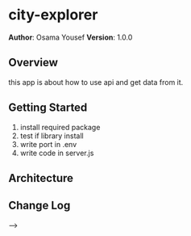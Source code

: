 # city-explorer


**Author**: Osama Yousef
**Version**: 1.0.0 

## Overview
<!-- Provide a high level overview of what this application is and why you are building it, beyond the fact that it's an assignment for this class. (i.e. What's your problem domain?) -->
this app is about how to use api and get data from it.

## Getting Started
<!-- What are the steps that a user must take in order to build this app on their own machine and get it running? -->
1. install required package
2. test if library install 
3. write port in .env
4. write code in server.js 

## Architecture
<!-- Provide a detailed description of the application design. What technologies (languages, libraries, etc) you're using, and any other relevant design information. -->

## Change Log
<!-- Use this area to document the iterative changes made to your application as each feature is successfully implemented. Use time stamps. Here's an examples:

01-01-2001 4:59pm - Application now has a fully-functional express server, with a GET route for the location resource.

## Credits and Collaborations
<!-- Give credit (and a link) to other people or resources that helped you build this application. -->
-->